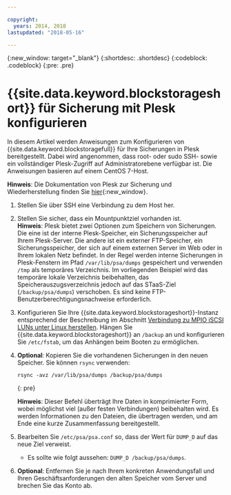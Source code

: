 ```yaml
---

copyright:
  years: 2014, 2018
lastupdated: "2018-05-16"

---
```

{:new_window: target="_blank"}
{:shortdesc: .shortdesc}
{:codeblock: .codeblock}
{:pre: .pre}
 
# {{site.data.keyword.blockstorageshort}} für Sicherung mit Plesk konfigurieren

In diesem Artikel werden Anweisungen zum Konfigurieren von {{site.data.keyword.blockstoragefull}} für Ihre Sicherungen in Plesk bereitgestellt. Dabei wird angenommen, dass root- oder sudo SSH- sowie ein vollständiger Plesk-Zugriff auf Administratorebene verfügbar ist. Die Anweisungen basieren auf einem CentOS 7-Host.

**Hinweis**: Die Dokumentation von Plesk zur Sicherung und Wiederherstellung finden Sie [hier](https://docs.plesk.com/en-US/12.5/administrator-guide/backing-up-and-restoration.59256/){:new_window}.

1. Stellen Sie über SSH eine Verbindung zu dem Host her.

2. Stellen Sie sicher, dass ein Mountpunktziel vorhanden ist. <br />
   **Hinweis**: Plesk bietet zwei Optionen zum Speichern von Sicherungen. Die eine ist der interne Plesk-Speicher, ein Sicherungsspeicher auf Ihrem Plesk-Server. Die andere ist ein externer FTP-Speicher, ein Sicherungsspeicher, der sich auf einem externen Server im Web oder in Ihrem lokalen Netz befindet. In der Regel werden interne Sicherungen in Plesk-Fenstern im Pfad `/var/lib/psa/dumps` gespeichert und verwenden `/tmp` als temporäres Verzeichnis. Im vorliegenden Beispiel wird das temporäre lokale Verzeichnis beibehalten, das Speicherauszugsverzeichnis jedoch auf das STaaS-Ziel (`/backup/psa/dumps`) verschoben. Es sind keine FTP-Benutzerberechtigungsnachweise erforderlich.
   
3. Konfigurieren Sie Ihre {{site.data.keyword.blockstorageshort}}-Instanz entsprechend der Beschreibung im Abschnitt [Verbindung zu MPIO iSCSI LUNs unter Linux herstellen](accessing_block_storage_linux.html). Hängen Sie {{site.data.keyword.blockstorageshort}} an `/backup` an und konfigurieren Sie `/etc/fstab`, um das Anhängen beim Booten zu ermöglichen.

4. **Optional**: Kopieren Sie die vorhandenen Sicherungen in den neuen Speicher. Sie können `rsync` verwenden:
   ```
   rsync -avz /var/lib/psa/dumps /backup/psa/dumps
   ```
   {: pre}
    
    **Hinweis**: Dieser Befehl überträgt Ihre Daten in komprimierter Form, wobei möglichst viel (außer festen Verbindungen) beibehalten wird. Es werden Informationen zu den Dateien, die übertragen werden, und am Ende eine kurze Zusammenfassung bereitgestellt.
    
5. Bearbeiten Sie `/etc/psa/psa.conf` so, dass der Wert für `DUMP_D` auf das neue Ziel verweist. 
    - Es sollte wie folgt aussehen: `DUMP_D /backup/psa/dumps`. 

6. **Optional**: Entfernen Sie je nach Ihrem konkreten Anwendungsfall und Ihren Geschäftsanforderungen den alten Speicher vom Server und brechen Sie das Konto ab.


